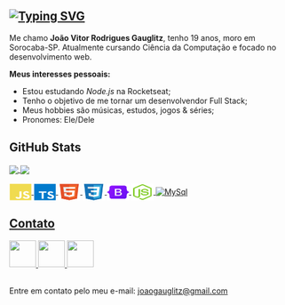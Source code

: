 ## [![Typing SVG](https://readme-typing-svg.herokuapp.com?color=%233FB691&size=30&lines=Ol%C3%A1!+Seja+Bem-Vindo(a)%E2%9D%A4)](https://git.io/typing-svg)
Me chamo **João Vitor Rodrigues Gauglitz**, tenho 19 anos, moro em Sorocaba-SP. Atualmente cursando Ciência da Computação e focado no desenvolvimento web.

**Meus interesses pessoais:**

- Estou estudando *Node.js* na Rocketseat;
- Tenho o objetivo de me tornar um desenvolvendor Full Stack;
- Meus hobbies são músicas, estudos, jogos & séries;
- Pronomes: Ele/Dele

## GitHub Stats

 <a href="https://github.com/Gauglitz">
 <img height="150em" align="center" src="https://github-readme-stats.vercel.app/api?username=Gauglitz&show_icons=true&theme=gotham&include_all_commits=true&count_private=true"/>
 <img height="150em" align="center" src="https://github-readme-stats.vercel.app/api/top-langs/?username=Gauglitz&layout=compact&langs_count=7&theme=gotham"/>

<br />
<br />
  
<div style="display: inline_block"<br>
  <img align="center" alt="Js" height="30" width="40" src="https://raw.githubusercontent.com/devicons/devicon/master/icons/javascript/javascript-plain.svg">
  <img align="center" alt="Ts" height="30" width="40" src="https://raw.githubusercontent.com/devicons/devicon/master/icons/typescript/typescript-plain.svg">
  <img align="center" alt="HTML" height="30" width="40" src="https://raw.githubusercontent.com/devicons/devicon/master/icons/html5/html5-original.svg">
  <img align="center" alt="CSS" height="30" width="40" src="https://raw.githubusercontent.com/devicons/devicon/master/icons/css3/css3-original.svg">
  <img align="center" alt="Bootstrap" height="30" width="40" src="https://raw.githubusercontent.com/devicons/devicon/master/icons/bootstrap/bootstrap-original.svg">
  <img align="center" alt="Node" height="30" width="40" src="https://raw.githubusercontent.com/devicons/devicon/master/icons/nodejs/nodejs-original.svg">
  <img align="center" alt="MySql" height="40" width="50" src="https://cdn.jsdelivr.net/gh/devicons/devicon/icons/mysql/mysql-original.svg" />
</div>

## Contato

<a href="https://github.com/Gauglitz" target="_blank">
  <img src="https://cdn.iconscout.com/icon/free/png-256/github-108-438008.png" width="48px" height="48px">
</a> 
<a href="https://www.instagram.com/joaovrg/" target="_blank">
  <img src="https://cdn.icon-icons.com/icons2/1211/PNG/512/1491579602-yumminkysocialmedia36_83067.png" width="48px" height="48px">
</a> 
<a href="https://www.linkedin.com/in/jo%C3%A3o-vitor-rodrigues-5b5553155/" target="_blank">
  <img src="https://i.ibb.co/Kx2GSrT/linkedin.png" width="48px" height="48px">
</a>

<br />
<br />

Entre em contato pelo meu e-mail:  joaogauglitz@gmail.com
